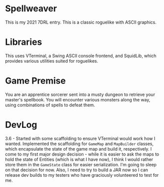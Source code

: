 # Spellweaver #

This is my 2021 7DRL entry. This is a classic roguelike with ASCII graphics.

# Libraries #

This uses VTerminal, a Swing ASCII console frontend, and SquidLib, which
provides various utilities suited for roguelikes.

# Game Premise #

You are an apprentice sorcerer sent into a musty dungeon to retrieve your
master's spellbook. You will encounter various monsters along the way,
using combinations of spells to defeat them.

# DevLog #

3.6 - Started with some scaffolding to ensure VTerminal would work how
I wanted. Implemented the scaffolding for `GameMap` and `MapBuilder` classes,
which encapsulate the state of the game map and build it, respectively.
I come to my first major design decision - while it is easier to ask the
maps to hold the state of Entities (which is what I have now), I think I would
rather store them in the `GameState` class for easier serialization. I'm
going to sleep on that decision for now. Also, I need to try to build a
JAR now so I can release dev builds to my testers who have graciously
volunteered to test for me.